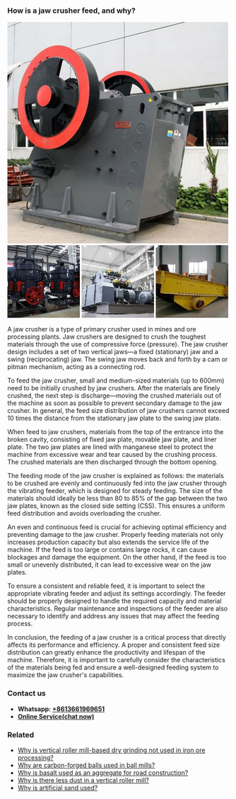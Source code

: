 <h3>How is a jaw crusher feed, and why?</h3><img src='1701671402.jpg' alt=''><p>A jaw crusher is a type of primary crusher used in mines and ore processing plants. Jaw crushers are designed to crush the toughest materials through the use of compressive force (pressure). The jaw crusher design includes a set of two vertical jaws—a fixed (stationary) jaw and a swing (reciprocating) jaw. The swing jaw moves back and forth by a cam or pitman mechanism, acting as a connecting rod.</p><p>To feed the jaw crusher, small and medium-sized materials (up to 600mm) need to be initially crushed by jaw crushers. After the materials are finely crushed, the next step is discharge—moving the crushed materials out of the machine as soon as possible to prevent secondary damage to the jaw crusher. In general, the feed size distribution of jaw crushers cannot exceed 10 times the distance from the stationary jaw plate to the swing jaw plate.</p><p>When feed to jaw crushers, materials from the top of the entrance into the broken cavity, consisting of fixed jaw plate, movable jaw plate, and liner plate. The two jaw plates are lined with manganese steel to protect the machine from excessive wear and tear caused by the crushing process. The crushed materials are then discharged through the bottom opening.</p><p>The feeding mode of the jaw crusher is explained as follows: the materials to be crushed are evenly and continuously fed into the jaw crusher through the vibrating feeder, which is designed for steady feeding. The size of the materials should ideally be less than 80 to 85% of the gap between the two jaw plates, known as the closed side setting (CSS). This ensures a uniform feed distribution and avoids overloading the crusher.</p><p>An even and continuous feed is crucial for achieving optimal efficiency and preventing damage to the jaw crusher. Properly feeding materials not only increases production capacity but also extends the service life of the machine. If the feed is too large or contains large rocks, it can cause blockages and damage the equipment. On the other hand, if the feed is too small or unevenly distributed, it can lead to excessive wear on the jaw plates.</p><p>To ensure a consistent and reliable feed, it is important to select the appropriate vibrating feeder and adjust its settings accordingly. The feeder should be properly designed to handle the required capacity and material characteristics. Regular maintenance and inspections of the feeder are also necessary to identify and address any issues that may affect the feeding process.</p><p>In conclusion, the feeding of a jaw crusher is a critical process that directly affects its performance and efficiency. A proper and consistent feed size distribution can greatly enhance the productivity and lifespan of the machine. Therefore, it is important to carefully consider the characteristics of the materials being fed and ensure a well-designed feeding system to maximize the jaw crusher's capabilities.</p><h3>Contact us</h3><ul><li><strong>Whatsapp:&nbsp;<a href="https://wa.me/8613661969651">+8613661969651</a></strong></li><li><a href="https://swt.shibang-china.com/?git&amp;zhl"><strong>Online Service(chat now)</strong></a></li></ul><h3>Related</h3><ul><li><a href='Why%20is%20vertical%20roller%20mill-based%20dry%20grinding%20not%20used%20in%20iron%20ore%20processing%3F.md'>Why is vertical roller mill-based dry grinding not used in iron ore processing?</a></li><li><a href='Why%20are%20carbon-forged%20balls%20used%20in%20ball%20mills%3F.md'>Why are carbon-forged balls used in ball mills?</a></li><li><a href='Why%20is%20basalt%20used%20as%20an%20aggregate%20for%20road%20construction%3F.md'>Why is basalt used as an aggregate for road construction?</a></li><li><a href='Why%20is%20there%20less%20dust%20in%20a%20vertical%20roller%20mill%3F.md'>Why is there less dust in a vertical roller mill?</a></li><li><a href='Why%20is%20artificial%20sand%20used%3F.md'>Why is artificial sand used?</a></li></ul>